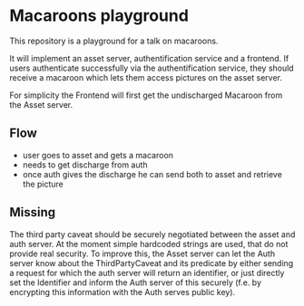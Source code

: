 # Macaroons playground

This repository is a playground for a talk on macaroons.

It will implement an asset server, authentification service and a frontend.
If users authenticate successfully via the authentification service, they should receive a macaroon which lets them access pictures on the asset server. 

For simplicity the Frontend will first get the undischarged Macaroon from the Asset server.



## Flow
- user goes to asset and gets a macaroon
- needs to get discharge from auth
- once auth gives the discharge he can send both to asset and retrieve the picture


## Missing
The third party caveat should be securely negotiated between the asset and auth server. At the moment simple hardcoded strings are used, that do not provide real security.
To improve this, the Asset server can let the Auth server know about the ThirdPartyCaveat and its predicate by either sending a request for which the auth server will return an identifier, or just directly set the Identifier and inform the Auth server of this securely (f.e. by encrypting this information with the Auth serves public key).
